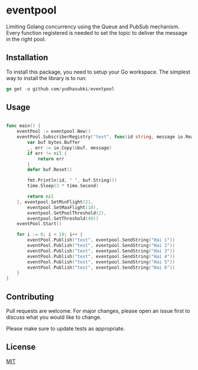 # eventpool

Limiting Golang concurrency using the Queue and PubSub mechanism. Every function registered is needed to set the topic to deliver the message in the right pool.

## Installation

To install this package, you need to setup your Go workspace. The simplest way to install the library is to run:

```go
go get -u github.com/yudhasubki/eventpool
```

## Usage

```go

func main() {
	eventPool := eventpool.New()
	eventPool.SubscriberRegistry("test", func(id string, message io.Reader) error {
		var buf bytes.Buffer
		_, err := io.Copy(&buf, message)
		if err != nil {
			return err
		}
		defer buf.Reset()

		fmt.Println(id, " ", buf.String())
		time.Sleep(3 * time.Second)

		return nil
	}, eventpool.SetMinFlight(2),
		eventpool.SetMaxFlight(10),
		eventpool.SetPoolThreshold(2),
		eventpool.SetThreshold(40))
	eventPool.Start()

	for i := 0; i < 10; i++ {
		eventPool.Publish("test", eventpool.SendString("Hai 1"))
		eventPool.Publish("test", eventpool.SendString("Hai 2"))
		eventPool.Publish("test", eventpool.SendString("Hai 3"))
		eventPool.Publish("test", eventpool.SendString("Hai 4"))
		eventPool.Publish("test", eventpool.SendString("Hai 5"))
		eventPool.Publish("test", eventpool.SendString("Hai 6"))
	}
}
```

## Contributing
Pull requests are welcome. For major changes, please open an issue first to discuss what you would like to change.

Please make sure to update tests as appropriate.

## License
[MIT](https://choosealicense.com/licenses/mit/)